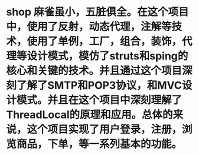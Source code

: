 # shop 麻雀虽小，五脏俱全。在这个项目中，使用了反射，动态代理，注解等技术，使用了单例，工厂，组合，装饰，代理等设计模式，模仿了struts和sping的核心和关键的技术。并且通过这个项目深刻了解了SMTP和POP3协议，和MVC设计模式。并且在这个项目中深刻理解了ThreadLocal的原理和应用。总体的来说，这个项目实现了用户登录，注册，浏览商品，下单，等一系列基本的功能。
